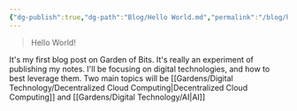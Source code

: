 ```yaml
---
{"dg-publish":true,"dg-path":"Blog/Hello World.md","permalink":"/blog/hello-world/","title":"Hello World","tags":["post"]}
---
```



> Hello World!

It's my first blog post on Garden of Bits. It's really an experiment of publishing my notes. I'll be focusing on digital technologies, and how to best leverage them. Two main topics will be [[Gardens/Digital Technology/Decentralized Cloud Computing\|Decentralized Cloud Computing]] and [[Gardens/Digital Technology/AI\|AI]]
